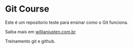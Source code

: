 # Git Course

Este é um repositorio teste para ensinar como o Git funciona.

Saiba mais em [willianjusten.com.br](http://willianjusten.com.br)

Treinamento git e github.
